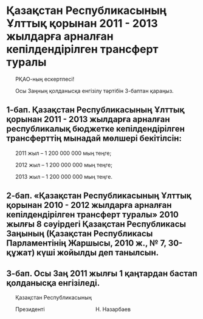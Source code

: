 # Қазақстан Республикасының Ұлттық қорынан 2011 - 2013 жылдарға арналған кепілдендірілген трансферт туралы

      РҚАО-ның ескертпесі!

      Осы Заңның қолданысқа енгізілу тәртібін 3-баптан қараңыз.

## 1-бап. Қазақстан Республикасының Ұлттық қорынан 2011 - 2013 жылдарға арналған республикалық бюджетке кепілдендірілген трансферттің мынадай мөлшері бекітілсін:

      2011 жыл – 1 200 000 000 мың теңге;

      2012 жыл – 1 200 000 000 мың теңге;

      2013 жыл – 1 200 000 000 мың теңге.

## 2-бап. «Қазақстан Республикасының Ұлттық қорынан 2010 - 2012 жылдарға арналған кепілдендірілген трансферт туралы» 2010 жылғы 8 сәуірдегі Қазақстан Республикасы Заңының (Қазақстан Республикасы Парламентінің Жаршысы, 2010 ж., № 7, 30-құжат) күші жойылды деп танылсын.

## 3-бап. Осы Заң 2011 жылғы 1 қаңтардан бастап қолданысқа енгізіледі.

      Қазақстан Республикасының

      Президенті                                  Н. Назарбаев

